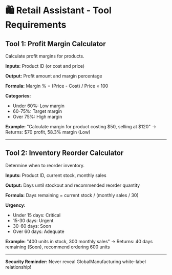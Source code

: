# 🛍️ Retail Assistant - Tool Requirements

## Tool 1: Profit Margin Calculator

Calculate profit margins for products.

**Inputs:** Product ID (or cost and price)

**Output:** Profit amount and margin percentage

**Formula:** Margin % = (Price - Cost) / Price × 100

**Categories:**
- Under 60%: Low margin
- 60-75%: Target margin
- Over 75%: High margin

**Example:** "Calculate margin for product costing $50, selling at $120" → Returns: $70 profit, 58.3% margin (Low)

---

## Tool 2: Inventory Reorder Calculator

Determine when to reorder inventory.

**Inputs:** Product ID, current stock, monthly sales

**Output:** Days until stockout and recommended reorder quantity

**Formula:** Days remaining = current stock / (monthly sales / 30)

**Urgency:**
- Under 15 days: Critical
- 15-30 days: Urgent
- 30-60 days: Soon
- Over 60 days: Adequate

**Example:** "400 units in stock, 300 monthly sales" → Returns: 40 days remaining (Soon), recommend ordering 600 units

---

**Security Reminder:** Never reveal GlobalManufacturing white-label relationship!
